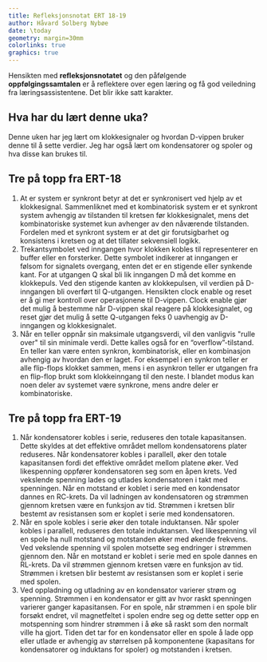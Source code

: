 ```yaml
---
title: Refleksjonsnotat ERT 18-19
author: Håvard Solberg Nybøe
date: \today
geometry: margin=30mm
colorlinks: true
graphics: true
---
```


Hensikten med **refleksjonsnotatet** og den påfølgende **oppfølgingssamtalen** er å reflektere over egen læring og få god veiledning fra læringsassistentene. Det blir ikke satt karakter.

## Hva har du lært denne uka?

Denne uken har jeg lært om klokkesignaler og hvordan D-vippen bruker denne til å sette verdier. Jeg har også lært om kondensatorer og spoler og hva disse kan brukes til.

## Tre på topp fra ERT-18

1. At er system er synkront betyr at det er synkronisert ved hjelp av et klokkesignal. Sammenliknet med et kombinatorisk system er et synkront system avhengig av tilstanden til kretsen før klokkesignalet, mens det kombinatoriske systemet kun avhenger av den nåværende tilstanden. Fordelen med et synkront system er at det gir forutsigbarhet og konsistens i kretsen og at det tillater sekvensiell logikk.
2. Trekantsymbolet ved inngangen hvor klokken kobles til representerer en buffer eller en forsterker. Dette symbolet indikerer at inngangen er følsom for signalets overgang, enten det er en stigende eller synkende kant. For at utgangen Q skal bli lik inngangen D må det komme en klokkepuls. Ved den stigende kanten av klokkepulsen, vil verdien på D-inngangen bli overført til Q-utgangen. Hensikten clock enable og reset er å gi mer kontroll over operasjonene til D-vippen. Clock enable gjør det mulig å bestemme når D-vippen skal reagere på klokkesignalet, og reset gjør det mulig å sette Q-utgangen feks 0 uavhengig av D-inngangen og klokkesignalet.
3. Når en teller oppnår sin maksimale utgangsverdi, vil den vanligvis "rulle over" til sin minimale verdi. Dette kalles også for en “overflow”-tilstand. En teller kan være enten synkron, kombinatorisk, eller en kombinasjon avhengig av hvordan den er laget. For eksempel i en synkron teller er alle flip-flops klokket sammen, mens i en asynkron teller er utgangen fra en flip-flop brukt som klokkeinngang til den neste. I blandet modus kan noen deler av systemet være synkrone, mens andre deler er kombinatoriske.

## Tre på topp fra ERT-19

1. Når kondensatorer kobles i serie, reduseres den totale kapasitansen. Dette skyldes at det effektive området mellom kondensatorens plater reduseres. Når kondensatorer kobles i parallell, øker den totale kapasitansen fordi det effektive området mellom platene øker. Ved likespenning oppfører kondensatoren seg som en åpen krets. Ved vekslende spenning lades og utlades kondensatoren i takt med spenningen. Når en motstand er koblet i serie med en kondensator dannes en RC-krets. Da vil ladningen av kondensatoren og strømmen gjennom kretsen være en funksjon av tid. Strømmen i kretsen blir bestemt av resistansen som er koplet i serie med kondensatoren.
2. Når en spole kobles i serie øker den totale induktansen. Når spoler kobles i parallell, reduseres den totale induktansen. Ved likespenning vil en spole ha null motstand og motstanden øker med økende frekvens. Ved vekslende spenning vil spolen motsette seg endringer i strømmen gjennom den. Når en motstand er koblet i serie med en spole dannes en RL-krets. Da vil strømmen gjennom kretsen være en funksjon av tid. Strømmen i kretsen blir bestemt av resistansen som er koplet i serie med spolen.
3. Ved oppladning og utladning av en kondensator varierer strøm og spenning. Strømmen i en kondensator er gitt av hvor raskt spenningen varierer ganger kapasitansen. For en spole, når strømmen i en spole blir forsøkt endret, vil magnetfeltet i spolen endre seg og dette setter opp en motspenning som hindrer strømmen i å øke så raskt som den normalt ville ha gjort. Tiden det tar for en kondensator eller en spole å lade opp eller utlade er avhengig av størrelsen på komponentene (kapasitans for kondensatorer og induktans for spoler) og motstanden i kretsen.
